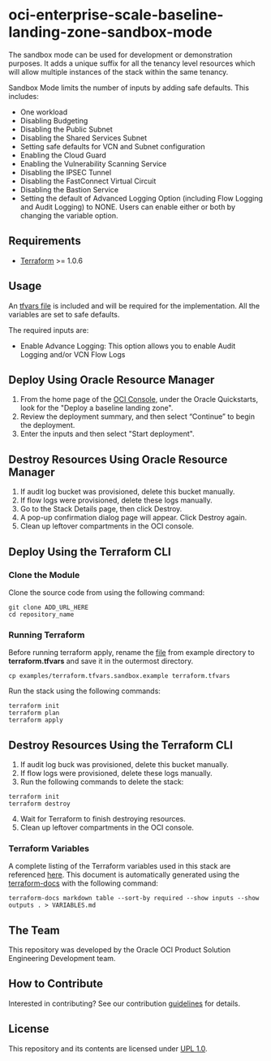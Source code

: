 # oci-enterprise-scale-baseline-landing-zone-sandbox-mode
The sandbox mode can be used for development or demonstration purposes.
It adds a unique suffix for all the tenancy level resources which will allow multiple instances of the stack within the same tenancy.

Sandbox Mode limits the number of inputs by adding safe defaults. This includes:
- One workload
- Disabling Budgeting
- Disabling the Public Subnet
- Disabling the Shared Services Subnet
- Setting safe defaults for VCN and Subnet configuration
- Enabling the Cloud Guard
- Enabling the Vulnerability Scanning Service
- Disabling the IPSEC Tunnel
- Disabling the FastConnect Virtual Circuit
- Disabling the Bastion Service
- Setting the default of Advanced Logging Option (including Flow Logging and Audit Logging) to NONE. Users can enable either or both by changing the variable option.

## Requirements
- [Terraform](https://www.terraform.io/) >= 1.0.6

## Usage
An [tfvars file](examples/terraform.tfvars.sandbox.example) is included and will be required for the implementation. All the variables are set to safe defaults.

The required inputs are:
- Enable Advance Logging: This option allows you to enable Audit Logging and/or VCN Flow Logs

## Deploy Using Oracle Resource Manager
1. From the home page of the [OCI Console](https://cloud.oracle.com/), under the Oracle Quickstarts, look for the "Deploy a baseline landing zone".
2. Review the deployment summary, and then select “Continue” to begin the deployment.
3. Enter the inputs and then select "Start deployment".

## Destroy Resources Using Oracle Resource Manager
1. If audit log bucket was provisioned, delete this bucket manually.
2. If flow logs were provisioned, delete these logs manually.
3. Go to the Stack Details page, then click Destroy.
4. A pop-up confirmation dialog page will appear. Click Destroy again.
5. Clean up leftover compartments in the OCI console.

## Deploy Using the Terraform CLI

### Clone the Module

Clone the source code from using the following command:
```
git clone ADD_URL_HERE
cd repository_name
```

### Running Terraform
Before running terraform apply, rename the [file](examples/terraform.tfvars.sandbox.example) from example directory to **terraform.tfvars** and save it in the outermost directory.

```
cp examples/terraform.tfvars.sandbox.example terraform.tfvars
```
Run the stack using the following commands:
```
terraform init
terraform plan
terraform apply
```

## Destroy Resources Using the Terraform CLI
1. If audit log buck was provisioned, delete this bucket manually.
2. If flow logs were provisioned, delete these logs manually.
3. Run the following commands to delete the stack:
```
terraform init
terraform destroy
```
4. Wait for Terraform to finish destroying resources.
5. Clean up leftover compartments in the OCI console.

### Terraform Variables
A complete listing of the Terraform variables used in this stack are referenced [here](VARIABLES.md). This document is automatically generated using the [terraform-docs](https://github.com/terraform-docs/terraform-docs) with the following command:

```
terraform-docs markdown table --sort-by required --show inputs --show outputs . > VARIABLES.md
```

## The Team
This repository was developed by the Oracle OCI Product Solution Engineering Development team.

## How to Contribute
Interested in contributing? See our contribution [guidelines](CONTRIBUTE.md) for details.

## License
This repository and its contents are licensed under [UPL 1.0](https://opensource.org/licenses/UPL).

